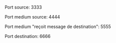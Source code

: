Port source: 3333

Port medium source: 4444

Port medium "reçoit message de destination": 5555

Port destination: 6666